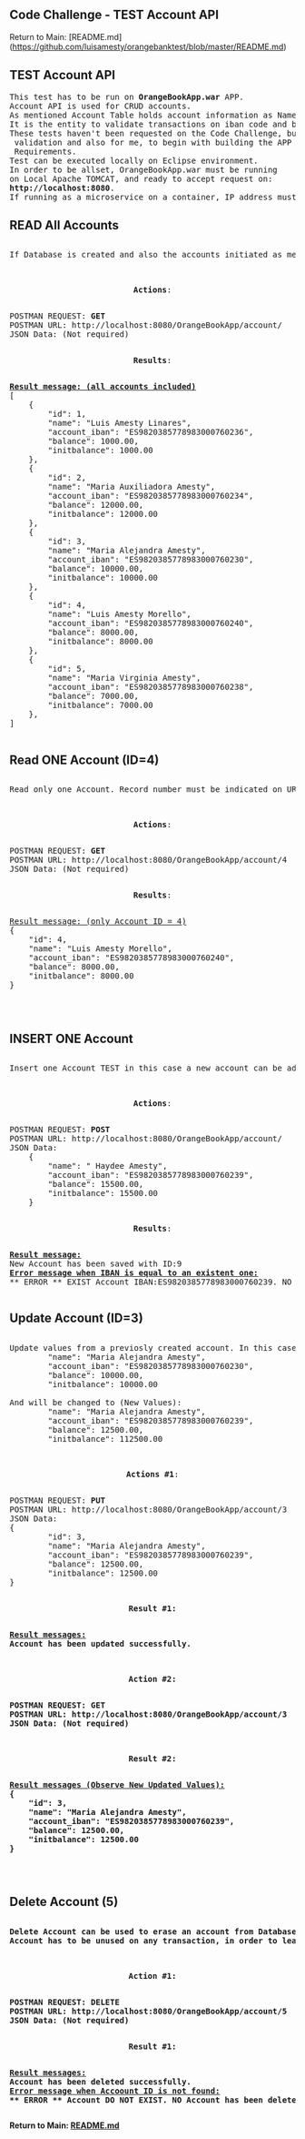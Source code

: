 ## Code Challenge - TEST Account API
Return to Main: 
[README.md] (https://github.com/luisamesty/orangebanktest/blob/master/README.md)
## <b>TEST Account API</b>
<pre>
This test has to be run on <b>OrangeBookApp.war</b> APP.
Account API is used for CRUD accounts.
As mentioned Account Table holds account information as Name, IBAN, initial balance and current balance.
It is the entity to validate transactions on iban code and balance.
These tests haven't been requested on the Code Challenge, but i think it was neccesary for transaction
 validation and also for me, to begin with building the APP in order to be familiarized with Test Challenge 
 Requirements. 
Test can be executed locally on Eclipse environment. 
In order to be allset, OrangeBookApp.war must be running
on Local Apache TOMCAT, and ready to accept request on:
<b>http://localhost:8080</b>. 
If running as a microservice on a container, IP address must be changed.
</pre>
## <b>READ All Accounts</b>
<pre><pre>
If Database is created and also the accounts initiated as mentioned before on PostgreSQL chapter, then you can read all stored accounts coming from <b>Account.json</b> File using <b>InitDBTables.java</b> program.
</pre>
<center><b>Actions</b>:</center>
<pre>
POSTMAN REQUEST: <b>GET</b>
POSTMAN URL: http://localhost:8080/OrangeBookApp/account/
JSON Data: (Not required)
</pre>
<center><b><b>Results</b></b>:</center>
<pre>
<u><b>Result message: (all accounts included)</b></u> 
[
    {
        "id": 1,
        "name": "Luis Amesty Linares",
        "account_iban": "ES9820385778983000760236",
        "balance": 1000.00,
        "initbalance": 1000.00
    },
    {
        "id": 2,
        "name": "Maria Auxiliadora Amesty",
        "account_iban": "ES9820385778983000760234",
        "balance": 12000.00,
        "initbalance": 12000.00
    },
    {
        "id": 3,
        "name": "Maria Alejandra Amesty",
        "account_iban": "ES9820385778983000760230",
        "balance": 10000.00,
        "initbalance": 10000.00
    },
    {
        "id": 4,
        "name": "Luis Amesty Morello",
        "account_iban": "ES9820385778983000760240",
        "balance": 8000.00,
        "initbalance": 8000.00
    },
    {
        "id": 5,
        "name": "Maria Virginia Amesty",
        "account_iban": "ES9820385778983000760238",
        "balance": 7000.00,
        "initbalance": 7000.00
    },
]
</pre></pre>

## <b>Read ONE Account (ID=4)</b>
<pre><pre>
Read only one Account. Record number must be indicated on URL.
</pre>
<center><b>Actions</b>:</center>
<pre>
POSTMAN REQUEST: <b>GET</b>
POSTMAN URL: http://localhost:8080/OrangeBookApp/account/4
JSON Data: (Not required)
</pre>
<center><b>Results</b>:</center>
<pre>
<u>Result message: (only Account ID = 4)</u> 
{
    "id": 4,
    "name": "Luis Amesty Morello",
    "account_iban": "ES9820385778983000760240",
    "balance": 8000.00,
    "initbalance": 8000.00
}

</pre></pre>

## <b>INSERT ONE Account</b>
<pre><pre>
Insert one Account TEST in this case a new account can be added to Account table. Next sequence ID is taken.
</pre>
<center><b>Actions</b>:</center>
<pre>
POSTMAN REQUEST: <b>POST</b>
POSTMAN URL: http://localhost:8080/OrangeBookApp/account/
JSON Data: 
    {
        "name": " Haydee Amesty",
        "account_iban": "ES9820385778983000760239",
        "balance": 15500.00,
        "initbalance": 15500.00
    }
</pre>
<center><b>Results</b>:</center>
<pre>
<u><b>Result message:</b></u> 
New Account has been saved with ID:9
<u><b>Error message when IBAN is equal to an existent one:</b></u>
** ERROR ** EXIST Account IBAN:ES9820385778983000760239. NO Account has been saved with ID:0
</pre></pre>

## <b>Update Account (ID=3)</b>
<pre><pre>
Update values from a previosly created account. In this case we show account id 3 (Previos Values):
        "name": "Maria Alejandra Amesty",
        "account_iban": "ES9820385778983000760230",
        "balance": 10000.00,
        "initbalance": 10000.00
        
And will be changed to (New Values):
        "name": "Maria Alejandra Amesty",
        "account_iban": "ES9820385778983000760239",
        "balance": 12500.00,
        "initbalance": 112500.00
</pre>
<center><b>Actions #1</b>:</center>
<pre>
POSTMAN REQUEST: <b>PUT</b>
POSTMAN URL: http://localhost:8080/OrangeBookApp/account/3
JSON Data:
{
        "id": 3,
        "name": "Maria Alejandra Amesty",
        "account_iban": "ES9820385778983000760239",
        "balance": 12500.00,
        "initbalance": 12500.00
}
</pre>
<center><b>Result #1</>:</center>
<pre>
<u>Result messages:</u> 
<b>Account has been updated successfully.</b>

</pre>
<center><b>Action #2</b>:</center>
<pre>
POSTMAN REQUEST: <b>GET</b>
POSTMAN URL: http://localhost:8080/OrangeBookApp/account/3
JSON Data: (Not required)

</pre>
<center><b>Result #2</b>:</center>
<pre>
<u>Result messages (Observe New Updated Values):</u> 
{
    "id": 3,
    "name": "Maria Alejandra Amesty",
    "account_iban": "ES9820385778983000760239",
    "balance": 12500.00,
    "initbalance": 12500.00
}


</pre></pre>
## <b>Delete Account (5)</b>
<pre><pre>
Delete Account can be used to erase an account from Database.
Account has to be unused on any transaction, in order to leave data consistency.
</pre>
<center>Action #1:</center>
<pre>
POSTMAN REQUEST: <b>DELETE</b>
POSTMAN URL: http://localhost:8080/OrangeBookApp/account/5
JSON Data: (Not required)
</pre>
<center>Result #1:</center>
<pre>
<u>Result messages:</u> 
<b>Account has been deleted successfully.</b>
<u>Error message when Accoount ID is not found:</u>
<b>** ERROR ** Account DO NOT EXIST. NO Account has been deleted with ID:8</b>
</pre></pre>

Return to Main: [README.md](https://github.com/luisamesty/orangebanktest/blob/master/README.md)